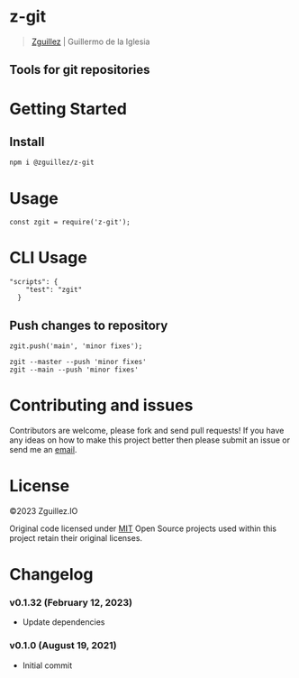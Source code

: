 # z-git

> [Zguillez](https://zguillez.io) | Guillermo de la Iglesia

## Tools for git repositories

# Getting Started

## Install

```
npm i @zguillez/z-git
```

# Usage

```
const zgit = require('z-git');
```

# CLI Usage

```
"scripts": {
    "test": "zgit"
  }
```

## Push changes to repository

```
zgit.push('main', 'minor fixes');
```

```
zgit --master --push 'minor fixes'
zgit --main --push 'minor fixes'
```

# Contributing and issues

Contributors are welcome, please fork and send pull requests! If you have any ideas on how to make this project better then please submit an issue or send me an [email](mailto:guillermo@delaiglesia.email).

# License

©2023 Zguillez.IO

Original code licensed under [MIT](https://en.wikipedia.org/wiki/MIT_License) Open Source projects used within this project retain their original licenses.

# Changelog

### v0.1.32 (February 12, 2023)

* Update dependencies

### v0.1.0 (August 19, 2021)

* Initial commit
